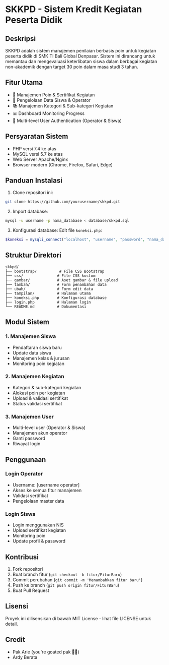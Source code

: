 # SKKPD - Sistem Kredit Kegiatan Peserta Didik

## Deskripsi

SKKPD adalah sistem manajemen penilaian berbasis poin untuk kegiatan peserta didik di SMK TI Bali Global Denpasar. Sistem ini dirancang untuk memantau dan mengevaluasi keterlibatan siswa dalam berbagai kegiatan non-akademik dengan target 30 poin dalam masa studi 3 tahun.

## Fitur Utama

- 🎯 Manajemen Poin & Sertifikat Kegiatan
- 👥 Pengelolaan Data Siswa & Operator
- 📚 Manajemen Kategori & Sub-kategori Kegiatan
- 📊 Dashboard Monitoring Progress
- 🔐 Multi-level User Authentication (Operator & Siswa)

## Persyaratan Sistem

- PHP versi 7.4 ke atas
- MySQL versi 5.7 ke atas
- Web Server Apache/Nginx
- Browser modern (Chrome, Firefox, Safari, Edge)

## Panduan Instalasi

1. Clone repositori ini:

```bash
git clone https://github.com/yourusername/skkpd.git
```

2. Import database:

```bash
mysql -u username -p nama_database < database/skkpd.sql
```

3. Konfigurasi database:
   Edit file `koneksi.php`:

```php
$koneksi = mysqli_connect("localhost", "username", "password", "nama_database");
```

## Struktur Direktori

```
skkpd/
├── bootstrap/          # File CSS Bootstrap
├── css/               # File CSS kustom
├── gambar/            # Aset gambar & file upload
├── tambah/            # Form penambahan data
├── ubah/              # Form edit data
├── tampilan/          # Halaman utama
├── koneksi.php        # Konfigurasi database
├── login.php          # Halaman login
└── README.md          # Dokumentasi
```

## Modul Sistem

### 1. Manajemen Siswa

- Pendaftaran siswa baru
- Update data siswa
- Manajemen kelas & jurusan
- Monitoring poin kegiatan

### 2. Manajemen Kegiatan

- Kategori & sub-kategori kegiatan
- Alokasi poin per kegiatan
- Upload & validasi sertifikat
- Status validasi sertifikat

### 3. Manajemen User

- Multi-level user (Operator & Siswa)
- Manajemen akun operator
- Ganti password
- Riwayat login

## Penggunaan

### Login Operator

- Username: [username operator]
- Akses ke semua fitur manajemen
- Validasi sertifikat
- Pengelolaan master data

### Login Siswa

- Login menggunakan NIS
- Upload sertifikat kegiatan
- Monitoring poin
- Update profil & password

## Kontribusi

1. Fork repositori
2. Buat branch fitur (`git checkout -b fitur/FiturBaru`)
3. Commit perubahan (`git commit -m 'Menambahkan fitur baru'`)
4. Push ke branch (`git push origin fitur/FiturBaru`)
5. Buat Pull Request

## Lisensi

Proyek ini dilisensikan di bawah MIT License - lihat file LICENSE untuk detail.

## Credit

- Pak Arie (you're goated pak 🙏🏻)
- Ardy Berata
